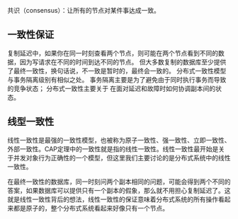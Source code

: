 共识（consensus）：让所有的节点对某件事达成一致。
## 一致性保证
复制延迟中，如果你在同一时刻查看两个节点，则可能在两个节点看到不同的数据，因为写请求在不同的时间到达不同的节点。
但大多数复制的数据库至少提供了最终一致性，换句话说，不一致是暂时的，最终会一致的。
分布式一致性模型与事务隔离级别有相似之处。
事务隔离主要是为了避免由于同时执行事务而导致的竞争状态；
分布式一致性主要关于 在面对延迟和故障时如何协调副本间的状态。
## 线型一致性
线性一致性是最强的一致性模型，也被称为原子一致性、强一致性、立即一致性、外部一致性。CAP定理中的一致性就是指的线性一致性。线性一致性最开始是关于并发对象行为正确性的一个模型，但这里我们主要讨论的是分布式系统中的线性一致性。

在最终一致性的数据库，同一时刻问两个副本相同的问题，可能会得到两个不同的答案，如果数据库可以提供只有一个副本的假象，那么就不用担心复制延迟了。这就是线性一致性背后的想法，线性一致性的保证意味着分布式系统的所有操作看起来都是原子的，整个分布式系统看起来好像只有一个节点。
